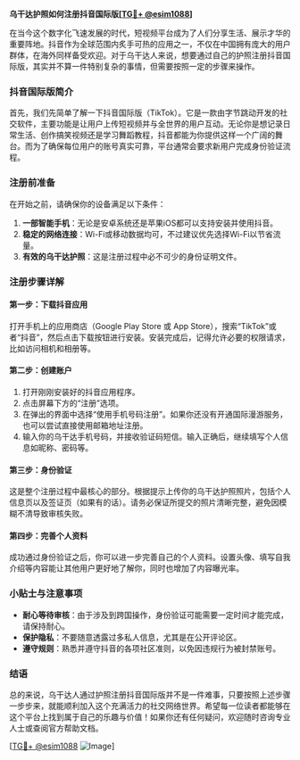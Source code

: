 **乌干达护照如何注册抖音国际版[[TG💪+ @esim1088](https://t.me/s/esim1088)]**

在当今这个数字化飞速发展的时代，短视频平台成为了人们分享生活、展示才华的重要阵地。抖音作为全球范围内炙手可热的应用之一，不仅在中国拥有庞大的用户群体，在海外同样备受欢迎。对于乌干达人来说，想要通过自己的护照注册抖音国际版，其实并不算一件特别复杂的事情，但需要按照一定的步骤来操作。

### 抖音国际版简介

首先，我们先简单了解一下抖音国际版（TikTok）。它是一款由字节跳动开发的社交软件，主要功能是让用户上传短视频并与全世界的用户互动。无论你是想记录日常生活、创作搞笑视频还是学习舞蹈教程，抖音都能为你提供这样一个广阔的舞台。而为了确保每位用户的账号真实可靠，平台通常会要求新用户完成身份验证流程。

### 注册前准备

在开始之前，请确保你的设备满足以下条件：

1. **一部智能手机**：无论是安卓系统还是苹果iOS都可以支持安装并使用抖音。
2. **稳定的网络连接**：Wi-Fi或移动数据均可，不过建议优先选择Wi-Fi以节省流量。
3. **有效的乌干达护照**：这是注册过程中必不可少的身份证明文件。

### 注册步骤详解

#### 第一步：下载抖音应用
打开手机上的应用商店（Google Play Store 或 App Store），搜索“TikTok”或者“抖音”，然后点击下载按钮进行安装。安装完成后，记得允许必要的权限请求，比如访问相机和相册等。

#### 第二步：创建账户
1. 打开刚刚安装好的抖音应用程序。
2. 点击屏幕下方的“注册”选项。
3. 在弹出的界面中选择“使用手机号码注册”。如果你还没有开通国际漫游服务，也可以尝试直接使用邮箱地址注册。
4. 输入你的乌干达手机号码，并接收验证码短信。输入正确后，继续填写个人信息如昵称、密码等。

#### 第三步：身份验证
这是整个注册过程中最核心的部分。根据提示上传你的乌干达护照照片，包括个人信息页以及签证页（如果有的话）。请务必保证所提交的照片清晰完整，避免因模糊不清导致审核失败。

#### 第四步：完善个人资料
成功通过身份验证之后，你可以进一步完善自己的个人资料。设置头像、填写自我介绍等内容能让其他用户更好地了解你，同时也增加了内容曝光率。

### 小贴士与注意事项

- **耐心等待审核**：由于涉及到跨国操作，身份验证可能需要一定时间才能完成，请保持耐心。
- **保护隐私**：不要随意透露过多私人信息，尤其是在公开评论区。
- **遵守规则**：熟悉并遵守抖音的各项社区准则，以免因违规行为被封禁账号。

### 结语

总的来说，乌干达人通过护照注册抖音国际版并不是一件难事，只要按照上述步骤一步步来，就能顺利加入这个充满活力的社交网络世界。希望每一位读者都能够在这个平台上找到属于自己的乐趣与价值！如果你还有任何疑问，欢迎随时咨询专业人士或查阅官方帮助文档。

[[TG💪+ @esim1088](https://t.me/s/esim1088) ![Image](https://i.postimg.cc/4NQfJmqS/Snipaste-2025-05-13-00-14-12.png)]